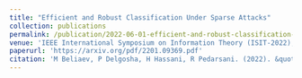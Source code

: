 ```yaml
---
title: "Efficient and Robust Classification Under Sparse Attacks"
collection: publications
permalink: /publication/2022-06-01-efficient-and-robust-classification-under-sparse-attacks
venue: 'IEEE International Symposium on Information Theory (ISIT-2022), Helsinki, Finland, June 2022.'
paperurl: 'https://arxiv.org/pdf/2201.09369.pdf'
citation: 'M Beliaev, P Delgosha, H Hassani, R Pedarsani. (2022). &quot;Efficient and Robust Classification Under Sparse Attacks.&quot; <i>IEEE International Symposium on Information Theory (ISIT-2022), Helsinki, Finland, June. 2022.</i> doi:arXiv:2201.09369.'
---
```

